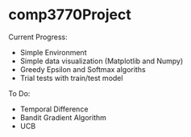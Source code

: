 # comp3770Project

Current Progress: 
 - Simple Environment
 - Simple data visualization (Matplotlib and Numpy)
 - Greedy Epsilon and Softmax algoriths
 - Trial tests with train/test model
 
To Do:
 - Temporal Difference
 - Bandit Gradient Algorithm
 - UCB